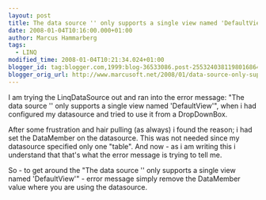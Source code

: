 ```yaml
---
layout: post
title: The data source '' only supports a single view named 'DefaultView'
date: 2008-01-04T10:16:00.000+01:00
author: Marcus Hammarberg
tags:
  - LINQ
modified_time: 2008-01-04T10:21:34.024+01:00
blogger_id: tag:blogger.com,1999:blog-36533086.post-2553240381198016864
blogger_orig_url: http://www.marcusoft.net/2008/01/data-source-only-supports-single-view.html
---
```


I am trying the LinqDataSource out and ran into the error message:
"The data source '' only supports a single view named 'DefaultView'",
when i had configured my datasource and tried to use it from a
DropDownBox.

After some frustration and hair pulling (as always) i found the reason;
i had set the DataMember on the datasource. This was not needed since my
datasource specified only one "table". And now - as i am writing this i
understand that that's what the error message is trying to tell me.

So - to get around the "The data source '' only supports a single view
named 'DefaultView'" - error message simply remove the DataMember value
where you are using the datasource.

